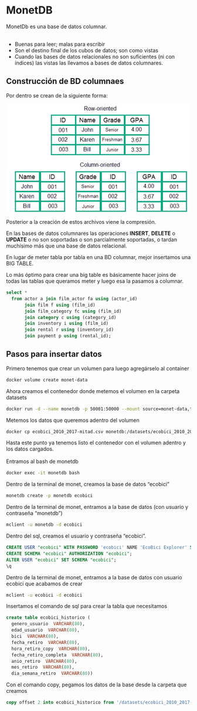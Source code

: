 # MonetDB

MonetDb es una base de datos columnar.  
<br>
- Buenas para leer; malas para escribir
- Son el destino final de los cubos de datos; son como vistas
- Cuando las bases de datos relacionales no son suficientes (ni con índices) las vistas las llevamos a bases de datos columnares.

## Construcción de BD columnaes

Por dentro se crean de la siguiente forma:

<img src='./images/bd_columnares_1.png' alt='imagen de creacion de bases de datos columnares'>

Posterior a la creación de estos archivos viene la compresión.

En las bases de datos columnares las operaciones **INSERT**, **DELETE** o **UPDATE** o no son soportadas o son parcialmente soportadas, o tardan muchísimo más que una base de datos relacional.

En lugar de meter tabla por tabla en una BD columnar, mejor insertamos una BIG TABLE.

Lo más óptimo para crear una big table es básicamente hacer joins de todas las tablas que queramos meter y luego esa la pasamos a columnar.

~~~sql
select *
  from actor a join film_actor fa using (actor_id)
       join film f using (film_id)
       join film_category fc using (film_id)
       join category c using (category_id)
       join inventory i using (film_id)
       join rental r using (inventory_id)
       join payment p using (rental_id);

~~~ 


## Pasos para insertar datos

Primero tenemos que crear un volumen para luego agregárselo al container
~~~sh
docker volume create monet-data
~~~

Ahora creamos el contenedor donde metemos el volumen en la carpeta datasets
~~~sh
docker run -d --name monetdb -p 50001:50000 --mount source=monet-data,target=/datasets monetdb/monetdb
~~~

Metemos los datos que queremos adentro del volumen
~~~sh
docker cp ecobici_2010_2017-mitad.csv monetdb:/datasets/ecobici_2010_2017-mitad.csv
~~~

Hasta este punto ya tenemos listo el contenedor con el volumen adentro y los datos cargados.  
<br>
Entramos al bash de monetdb
~~~sh
docker exec -it monetdb bash
~~~

Dentro de la terminal de monet, creamos la base de datos “ecobici”
~~~sh
monetdb create -p monetdb ecobici
~~~

Dentro de la terminal de monet, entramos a la base de datos (con usuario y contraseña “monetdb”)
~~~sh
mclient -u monetdb -d ecobici
~~~

Dentro del sql, creamos el usuario y contraseña “ecobici”.
~~~sql
CREATE USER "ecobici" WITH PASSWORD 'ecobici' NAME 'EcoBici Explorer' SCHEMA "sys";
CREATE SCHEMA "ecobici" AUTHORIZATION "ecobici";
ALTER USER "ecobici" SET SCHEMA "ecobici";
\q
~~~

Dentro de la terminal de monet, entramos a la base de datos con usuario ecobici que acabamos de crear
~~~sh
mclient -u ecobici -d ecobici
~~~

Insertamos el comando de sql para crear la tabla que necesitamos
~~~sql
create table ecobici_historico (
  genero_usuario  VARCHAR(80),
  edad_usuario  VARCHAR(80),
  bici  VARCHAR(80),
  fecha_retiro  VARCHAR(80),
  hora_retiro_copy  VARCHAR(80),
  fecha_retiro_completa  VARCHAR(80),
  anio_retiro  VARCHAR(80),
  mes_retiro  VARCHAR(80),
  dia_semana_retiro  VARCHAR(80))
~~~

Con el comando copy, pegamos los datos de la base desde la carpeta que creamos
~~~sql
copy offset 2 into ecobici_historico from '/datasets/ecobici_2010_2017-mitad.csv' on client using delimiters ',',E'\n',E'\"' null as ' ';
~~~